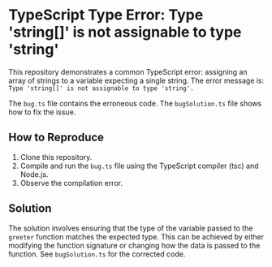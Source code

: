 # TypeScript Type Error: Type 'string[]' is not assignable to type 'string'

This repository demonstrates a common TypeScript error: assigning an array of strings to a variable expecting a single string. The error message is: `Type 'string[]' is not assignable to type 'string'.`

The `bug.ts` file contains the erroneous code.  The `bugSolution.ts` file shows how to fix the issue.

## How to Reproduce

1. Clone this repository.
2. Compile and run the `bug.ts` file using the TypeScript compiler (tsc) and Node.js.
3. Observe the compilation error.

## Solution

The solution involves ensuring that the type of the variable passed to the `greeter` function matches the expected type.  This can be achieved by either modifying the function signature or changing how the data is passed to the function.  See `bugSolution.ts` for the corrected code.